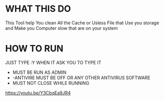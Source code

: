 # WHAT THIS DO
This Tool help You clean All the Cache or Usless File that Use you storage and Make you Computer slow that  are on your system

# HOW TO RUN
JUST TYPE :Y WHEN IT ASK YOU TO TYPE IT
-  MUST BE RUN AS ADMIN
-  -ANTIVIRE MUST BE OFF OR ANY OTHER ANTIVIRUS SOFTWARE
-  MUST NOT CLOSE WHILE RUNNING

https://youtu.be/Y3CbqEa9JR4
